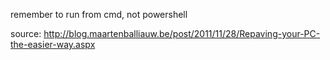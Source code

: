 remember to run from cmd, not powershell

source: http://blog.maartenballiauw.be/post/2011/11/28/Repaving-your-PC-the-easier-way.aspx